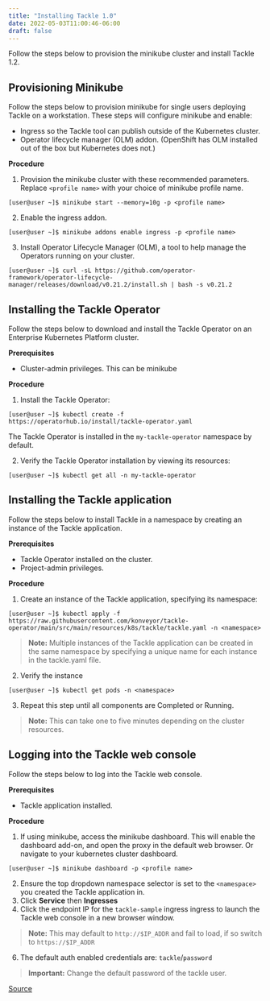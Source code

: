 ```yaml
---
title: "Installing Tackle 1.0"
date: 2022-05-03T11:00:46-06:00
draft: false
---
```

Follow the steps below to provision the minikube cluster and install Tackle 1.2.  

## Provisioning Minikube
Follow the steps below to provision minikube for single users deploying Tackle on a workstation. These steps will configure minikube and enable:
* Ingress so the Tackle tool can publish outside of the Kubernetes cluster.
* Operator lifecycle manager (OLM) addon. (OpenShift has OLM installed out of the box but Kubernetes does not.)

**Procedure**
1. Provision the minikube cluster with these recommended parameters. Replace `<profile name>` with your choice of minikube profile name.
```
[user@user ~]$ minikube start --memory=10g -p <profile name>
```
2. Enable the ingress addon.
```
[user@user ~]$ minikube addons enable ingress -p <profile name>
```
3. Install Operator Lifecycle Manager (OLM), a tool to help manage the Operators running on your cluster.
```
[user@user ~]$ curl -sL https://github.com/operator-framework/operator-lifecycle-manager/releases/download/v0.21.2/install.sh | bash -s v0.21.2
```


## Installing the Tackle Operator
Follow the steps below to download and install the Tackle Operator on an Enterprise Kubernetes Platform cluster.

**Prerequisites**

* Cluster-admin privileges. This can be minikube

**Procedure**

1. Install the Tackle Operator:

```
[user@user ~]$ kubectl create -f https://operatorhub.io/install/tackle-operator.yaml
```
The Tackle Operator is installed in the `my-tackle-operator` namespace by default.

2. Verify the Tackle Operator installation by viewing its resources:

```
[user@user ~]$ kubectl get all -n my-tackle-operator
```

## Installing the Tackle application
Follow the steps below to install Tackle in a namespace by creating an instance of the Tackle application.

**Prerequisites**

* Tackle Operator installed on the cluster.
* Project-admin privileges.

**Procedure**
1. Create an instance of the Tackle application, specifying its namespace:
```
[user@user ~]$ kubectl apply -f https://raw.githubusercontent.com/konveyor/tackle-operator/main/src/main/resources/k8s/tackle/tackle.yaml -n <namespace>
```
> **Note:** Multiple instances of the Tackle application can be created in the same namespace by specifying a unique name for each instance in the tackle.yaml file.

2. Verify the instance
```
[user@user ~]$ kubectl get pods -n <namespace>
```
3. Repeat this step until all components are Completed or Running.

> **Note:** This can take one to five minutes depending on the cluster resources.

## Logging into the Tackle web console
Follow the steps below to log into the Tackle web console.

**Prerequisites**

* Tackle application installed.

**Procedure**
1. If using minikube, access the minikube dashboard. This will enable the dashboard add-on, and open the proxy in the default web browser. Or navigate to your kubernetes cluster dashboard.
```
[user@user ~]$ minikube dashboard -p <profile name>
```
2. Ensure the top dropdown namespace selector is set to the `<namespace>` you created the Tackle application in.
3. Click **Service** then **Ingresses**
4. Click the endpoint IP for the `tackle-sample` ingress ingress to launch the Tackle web console in a new browser window.
> **Note:** This may default to `http://$IP_ADDR` and fail to load, if so switch to `https://$IP_ADDR`
6. The default auth enabled credentials are: `tackle`/`password`


> **Important:** Change the default password of the tackle user.

[Source](https://github.com/konveyor/konveyor.github.io/blob/main/content/Tackle/installation1.md)
